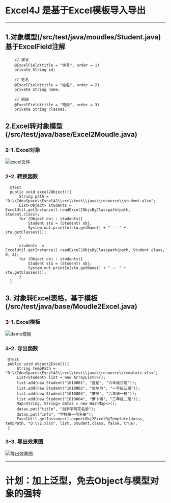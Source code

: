 # Excel4J 是基于Excel模板导入导出
---
## 1.对象模型(/src/test/java/moudles/Student.java)  基于ExcelField注解
```
    // 学号
    @ExcelField(title = "学号", order = 1)
    private String id;

    // 姓名
    @ExcelField(title = "姓名", order = 2)
    private String name;

    // 班级
    @ExcelField(title = "班级", order = 3)
    private String classes;

```

## 2.Excel转对象模型(/src/test/java/base/Excel2Moudle.java)
  ### 2-1. Excel对象
  ![excel文件](https://raw.githubusercontent.com/Crab2died/Excel4J/master/src/test/java/resource/image/excel_import.png)
  ### 2-2. 转换函数
  ```
    @Test
    public void excel2Object(){
        String path = "D:\\IdeaSpace\\Excel4J\\src\\test\\java\\resource\\student.xlsx";
        List<Object> students = ExcelUtil.getInstance().readExcel2ObjsByClasspath(path, Student.class);
        for (Object obj : students){
            Student stu = (Student) obj;
            System.out.println(stu.getName() + " -- " + stu.getClasses());
        }

        students  = ExcelUtil.getInstance().readExcel2ObjsByClasspath(path, Student.class, 0, 2);
        for (Object obj : students){
            Student stu = (Student) obj;
            System.out.println(stu.getName() + " -- " + stu.getClasses());
        }
    }
  ```
  
## 3. 对象转Excel表格，基于模板(/src/test/java/base/Moudle2Excel.java)
   ### 3-1. Excel模板
![demo模板](https://raw.githubusercontent.com/Crab2died/Excel4J/master/src/test/java/resource/image/template.png)
   ### 3-2. 导出函数
   ```
    @Test
    public void object2Excel(){
        String tempPath = "D:\\IdeaSpace\\Excel4J\\src\\test\\java\\resource\\template.xlsx";
        List<Student> list = new ArrayList<>();
        list.add(new Student("1010001", "盖伦", "六年级三班"));
        list.add(new Student("1010002", "古尔丹", "一年级三班"));
        list.add(new Student("1010003", "蒙多", "六年级一班"));
        list.add(new Student("1010004", "萝卜特", "三年级二班"));
        Map<String, String> datas = new HashMap<>();
        datas.put("title", "战争学院花名册");
        datas.put("info", "学校统一花名册");
        ExcelUtil.getInstance().exportObj2ExcelByTemplate(datas, tempPath, "D:\\2.xlsx", list, Student.class, false, true);
    }
   ```
   ### 3-3. 导出效果图
![导出效果图](https://raw.githubusercontent.com/Crab2died/Excel4J/master/src/test/java/resource/image/excel_export.png)

---
# 计划：加上泛型，免去Object与模型对象的强转
